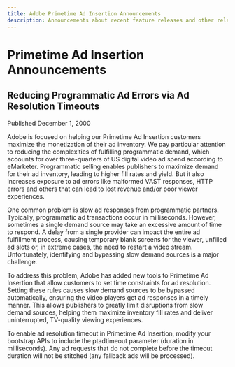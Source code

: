 ```yaml
---
title: Adobe Primetime Ad Insertion Announcements
description: Announcements about recent feature releases and other related news about Primetime Ad Insertion
---
```


# Primetime Ad Insertion Announcements

## Reducing Programmatic Ad Errors via Ad Resolution Timeouts

Published December 1, 2000

Adobe is focused on helping our Primetime Ad Insertion customers maximize the monetization of their ad inventory. We pay particular attention to reducing the complexities of fulfilling programmatic demand, which accounts for over three-quarters of US digital video ad spend according to eMarketer. Programmatic selling enables publishers to maximize demand for their ad inventory, leading to higher fill rates and yield. But it also increases exposure to ad errors like malformed VAST responses, HTTP errors and others that can lead to lost revenue and/or poor viewer experiences. 

One common problem is slow ad responses from programmatic partners. Typically, programmatic ad transactions occur in milliseconds. However, sometimes a single demand source may take an excessive amount of time to respond. A delay from a single provider can impact the entire ad fulfillment process, causing temporary blank screens for the viewer, unfilled ad slots or, in extreme cases, the need to restart a video stream. Unfortunately, identifying and bypassing slow demand sources is a major challenge.

To address this problem, Adobe has added new tools to Primetime Ad Insertion that allow customers to set time constraints for ad resolution. Setting these rules causes slow demand sources to be bypassed automatically, ensuring the video players get ad responses in a timely manner. This allows publishers to greatly limit disruptions from slow demand sources, helping them maximize inventory fill rates and deliver uninterrupted, TV-quality viewing experiences.

To enable ad resolution timeout in Primetime Ad Insertion, modify your bootstrap APIs to include the ptadtimeout parameter (duration in milliseconds).  Any ad requests that do not complete before the timeout duration will not be stitched (any fallback ads will be processed).